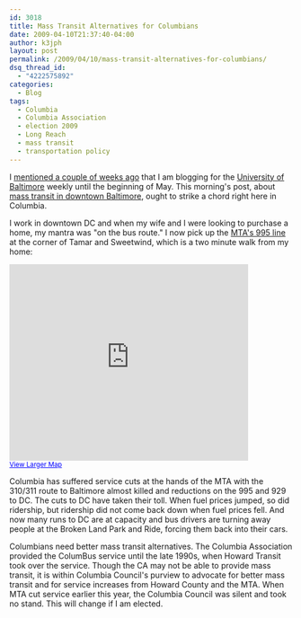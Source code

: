 ```yaml
---
id: 3018
title: Mass Transit Alternatives for Columbians
date: 2009-04-10T21:37:40-04:00
author: k3jph
layout: post
permalink: /2009/04/10/mass-transit-alternatives-for-columbians/
dsq_thread_id:
  - "4222575892"
categories:
  - Blog
tags:
  - Columbia
  - Columbia Association
  - election 2009
  - Long Reach
  - mass transit
  - transportation policy
---
```

I [mentioned a couple of weeks ago](/2009/03/27/new-university-of-baltimore-blog) that I am blogging for the [University of Baltimore](http://ubaltblog.blogspot.com/) weekly until the beginning of May.  This morning's post, about [mass transit in downtown Baltimore](http://ubaltblog.blogspot.com/2009/04/university-and-mass-transit.html), ought to strike a chord right here in Columbia.

I work in downtown DC and when my wife and I were looking to purchase a home, my mantra was "on the bus route."  I now pick up the [MTA's 995 line](http://www.mtamaryland.com/services/commuterbus/schedulesSystemMaps/index.cfm) at the corner of Tamar and Sweetwind, which is a two minute walk from my home:

<div class="embeddedmedia">
<iframe width="425" height="350" frameborder="0" scrolling="no" marginheight="0" marginwidth="0" src="http://maps.google.com/maps?f=q&amp;source=s_q&amp;hl=en&amp;geocode=&amp;sll=39.212895,-76.818284&amp;sspn=0.005362,0.009109&amp;dirflg=w&amp;ie=UTF8&amp;ll=39.213178,-76.818445&amp;spn=0.002909,0.00456&amp;z=17&amp;output=embed"></iframe><br /><small><a href="http://maps.google.com/maps?f=q&amp;source=embed&amp;hl=en&amp;geocode=&amp;sll=39.212895,-76.818284&amp;sspn=0.005362,0.009109&amp;dirflg=w&amp;ie=UTF8&amp;ll=39.213178,-76.818445&amp;spn=0.002909,0.00456&amp;z=17" style="color:#0000FF;text-align:left">View Larger Map</a></small></div>

Columbia has suffered service cuts at the hands of the MTA with the 310/311 route to Baltimore almost killed and reductions on the 995 and 929 to DC.  The cuts to DC have taken their toll.  When fuel prices jumped, so did ridership, but ridership did not come back down when fuel prices fell.  And now many runs to DC are at capacity and bus drivers are turning away people at the Broken Land Park and Ride, forcing them back into their cars.

Columbians need better mass transit alternatives.  The Columbia Association provided the ColumBus service until the late 1990s, when Howard Transit took over the service.  Though the CA may not be able to provide mass transit, it is within Columbia Council's purview to advocate for better mass transit and for service increases from Howard County and the MTA.  When MTA cut service earlier this year, the Columbia Council was silent and took no stand.  This will change if I am elected.
